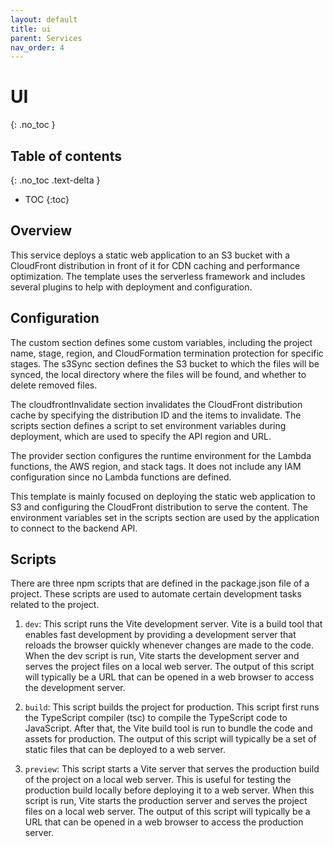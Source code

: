 ```yaml
---
layout: default
title: ui
parent: Services
nav_order: 4
---
```


# UI
{: .no_toc }

## Table of contents
{: .no_toc .text-delta }

- TOC
{:toc}

## Overview
This service deploys a static web application to an S3 bucket with a CloudFront distribution in front of it for CDN caching and performance optimization. The template uses the serverless framework and includes several plugins to help with deployment and configuration.

## Configuration

The custom section defines some custom variables, including the project name, stage, region, and CloudFormation termination protection for specific stages. The s3Sync section defines the S3 bucket to which the files will be synced, the local directory where the files will be found, and whether to delete removed files.

The cloudfrontInvalidate section invalidates the CloudFront distribution cache by specifying the distribution ID and the items to invalidate. The scripts section defines a script to set environment variables during deployment, which are used to specify the API region and URL.

The provider section configures the runtime environment for the Lambda functions, the AWS region, and stack tags. It does not include any IAM configuration since no Lambda functions are defined.

This template is mainly focused on deploying the static web application to S3 and configuring the CloudFront distribution to serve the content. The environment variables set in the scripts section are used by the application to connect to the backend API.

## Scripts
There are three npm scripts that are defined in the package.json file of a project. These scripts are used to automate certain development tasks related to the project.

1. `dev`: This script runs the Vite development server. Vite is a build tool that enables fast development by providing a development server that reloads the browser quickly whenever changes are made to the code. When the dev script is run, Vite starts the development server and serves the project files on a local web server. The output of this script will typically be a URL that can be opened in a web browser to access the development server.

1. `build`: This script builds the project for production. This script first runs the TypeScript compiler (tsc) to compile the TypeScript code to JavaScript. After that, the Vite build tool is run to bundle the code and assets for production. The output of this script will typically be a set of static files that can be deployed to a web server.

1. `preview`: This script starts a Vite server that serves the production build of the project on a local web server. This is useful for testing the production build locally before deploying it to a web server. When this script is run, Vite starts the production server and serves the project files on a local web server. The output of this script will typically be a URL that can be opened in a web browser to access the production server.